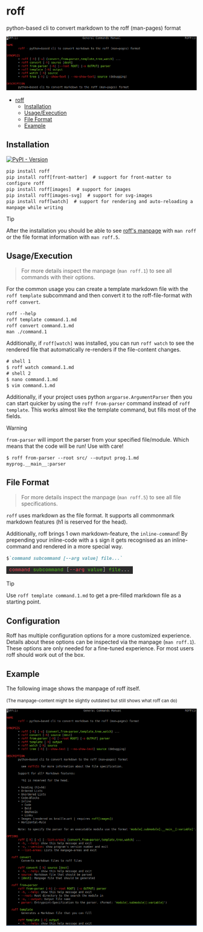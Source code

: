 # roff
python-based cli to convert markdown to the roff (man-pages) format

![roff-manpage head](https://github.com/utility-toolbox/roff/blob/main/README.assets/roff-manpage-head.png?raw=true)

<!-- TOC -->
* [roff](#roff)
  * [Installation](#installation)
  * [Usage/Execution](#usageexecution)
  * [File Format](#file-format)
  * [Example](#example)
<!-- TOC -->

## Installation

[![PyPI - Version](https://img.shields.io/pypi/v/roff)
](https://pypi.org/project/roff/)

```shell
pip install roff
pip install roff[front-matter]  # support for front-matter to configure roff
pip install roff[images]  # support for images
pip install roff[images-svg]  # support for svg-images
pip install roff[watch]  # support for rendering and auto-reloading a manpage while writing
```

> [!TIP] 
> After the installation you should be able to see [roff's manpage](https://github.com/utility-toolbox/roff/blob/main/docs/roff.1.md) with `man roff`
> or the file format information with `man roff.5`.

## Usage/Execution

> For more details inspect the manpage (`man roff.1`) to see all commands with their options.

For the common usage you can create a template markdown file with the `roff template` subcommand and then convert it to the roff-file-format with `roff convert`.

```shell
roff --help
roff template command.1.md
roff convert command.1.md
man ./command.1
```

Additionally, if `roff[watch]` was installed, you can run `roff watch` to see the rendered file that automatically re-renders if the file-content changes.

```shell
# shell 1
$ roff watch command.1.md
# shell 2
$ nano command.1.md
$ vim command.1.md
```

Additionally, if your project uses python `argparse.ArgumentParser` then you can start quicker by using the `roff from-parser` command instead of `roff template`.
This works almost like the template command, but fills most of the fields.

> [!WARNING]
> `from-parser` will import the parser from your specified file/module. Which means that the code will be run! Use with care!

```shell
$ roff from-parser --root src/ --output prog.1.md myprog.__main__:parser
```


## File Format

> For more details inspect the manpage (`man roff.5`) to see all file specifications.

`roff` uses markdown as the file format. It supports all commonmark markdown features (h1 is reserved for the head).

Additionally, roff brings 1 own markdown-feature, the `inline-command`!
By prepending your inline-code with a `$` sign it gets recognised as an inline-command and rendered in a more special way.

```markdown
$`command subcommand [--arg value] file...`
```

![example: inline-command](README.assets/example-inline-command.png)

> [!TIP]
> Use `roff template command.1.md` to get a pre-filled markdown file as a starting point.

## Configuration

Roff has multiple configuration options for a more customized experience.
Details about these options can be inspected via the manpage (`man roff.1`).
These options are only needed for a fine-tuned experience. For most users roff should work out of the box.

## Example

The following image shows the manpage of roff itself.

<small>(The manpage-content might be slightly outdated but still shows what roff can do)</small>

![example: manpage](https://github.com/utility-toolbox/roff/blob/main/README.assets/roff-manpage.png?raw=true)
